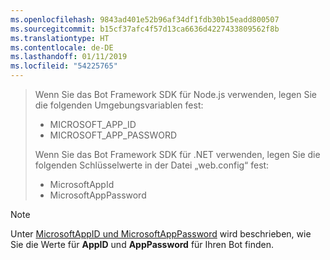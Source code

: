 ```yaml
---
ms.openlocfilehash: 9843ad401e52b96af34df1fdb30b15eadd800507
ms.sourcegitcommit: b15cf37afc4f57d13ca6636d4227433809562f8b
ms.translationtype: HT
ms.contentlocale: de-DE
ms.lasthandoff: 01/11/2019
ms.locfileid: "54225765"
---
```

> Wenn Sie das Bot Framework SDK für Node.js verwenden, legen Sie die folgenden Umgebungsvariablen fest:
> <ul><li>MICROSOFT_APP_ID</li><li>MICROSOFT_APP_PASSWORD</li></ul>
> Wenn Sie das Bot Framework SDK für .NET verwenden, legen Sie die folgenden Schlüsselwerte in der Datei „web.config“ fest:
> <ul><li>MicrosoftAppId</li><li>MicrosoftAppPassword</li></ul>

> [!NOTE]
> Unter [MicrosoftAppID und MicrosoftAppPassword](~/bot-service-manage-overview.md#microsoftappid-and-microsoftapppassword) wird beschrieben, wie Sie die Werte für **AppID** und **AppPassword** für Ihren Bot finden.